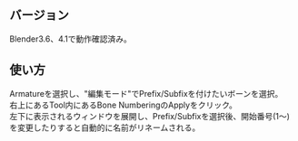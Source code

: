 ## バージョン
Blender3.6、4.1で動作確認済み。

## 使い方
Armatureを選択し、"編集モード"でPrefix/Subfixを付けたいボーンを選択。  
右上にあるTool内にあるBone NumberingのApplyをクリック。  
左下に表示されるウィンドウを展開し、Prefix/Subfixを選択後、開始番号(1～)を変更したりすると自動的に名前がリネームされる。  